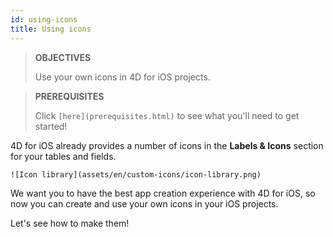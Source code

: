 ```yaml
---
id: using-icons
title: Using icons
---
```


> **OBJECTIVES**
>
> Use your own icons in 4D for iOS projects.

>**PREREQUISITES**
>
>Click ```[here](prerequisites.html)``` to see what you'll need to get started!

4D for iOS already provides a number of icons in the **Labels & Icons** section for your tables and fields.

```![Icon library](assets/en/custom-icons/icon-library.png)```

We want you to have the best app creation experience with 4D for iOS, so now you can create and use your own icons in your iOS projects.

Let's see how to make them!